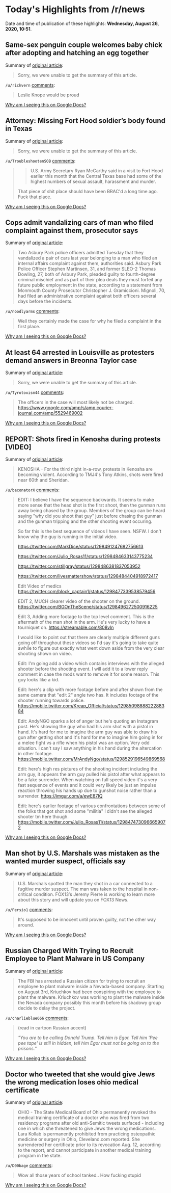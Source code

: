 # Today's Highlights from /r/news

Date and time of publication of these highlights: **Wednesday, August 26, 2020, 10:51**.

## Same-sex penguin couple welcomes baby chick after adopting and hatching an egg together

Summary of [original article](https://www.cbsnews.com/news/same-sex-penguin-couple-baby-adopt-hatch-egg/):

> Sorry, we were unable to get the summary of this article.

`/u/rickvern` [comments](https://www.reddit.com/r/news/comments/igy0bf/samesex_penguin_couple_welcomes_baby_chick_after/):

> Leslie Knope would be proud

[Why am I seeing this on Google Docs?](https://docs.google.com/document/d/1Dc6We63vOXIZsc0op-Bt4abqkYjXzOigalQqFxmvvbM/edit?usp=sharing)

## Attorney: Missing Fort Hood soldier’s body found in Texas

Summary of [original article](https://www.armytimes.com/news/your-army/2020/08/26/attorney-missing-fort-hood-soldiers-body-found-in-texas/):

> Sorry, we were unable to get the summary of this article.

`/u/TroubleshootenSOB` [comments](https://www.reddit.com/r/news/comments/igwpxr/attorney_missing_fort_hood_soldiers_body_found_in/):

> >U.S. Army Secretary Ryan McCarthy said in a visit to Fort Hood earlier this month that the Central Texas base had some of the highest numbers of sexual assault, harassment and murder.
> 
> That piece of shit place should have been BRAC'd a long time ago. Fuck that place.

[Why am I seeing this on Google Docs?](https://docs.google.com/document/d/1Dc6We63vOXIZsc0op-Bt4abqkYjXzOigalQqFxmvvbM/edit?usp=sharing)

## Cops admit vandalizing cars of man who filed complaint against them, prosecutor says

Summary of [original article](https://www.nj.com/monmouth/2020/08/cops-admit-vandalizing-cars-of-man-who-filed-complaint-against-them-prosecutor-says.html):

> Two Asbury Park police officers admitted Tuesday that they vandalized a pair of cars last year belonging to a man who filed an internal affairs complaint against them, authorities said. Asbury Park Police Officer Stephen Martinsen, 31, and former SLEO-2 Thomas Dowling, 27, both of Asbury Park, pleaded guilty to fourth-degree criminal mischief and as part of their plea deals they must forfeit any future public employment in the state, according to a statement from Monmouth County Prosecutor Christopher J. Gramiccioni. Mignoli, 70, had filed an administrative complaint against both officers several days before the incidents.

`/u/noodlyarms` [comments](https://www.reddit.com/r/news/comments/igq2t8/cops_admit_vandalizing_cars_of_man_who_filed/):

> Well they certainly made the case for why he filed a complaint in the first place.

[Why am I seeing this on Google Docs?](https://docs.google.com/document/d/1Dc6We63vOXIZsc0op-Bt4abqkYjXzOigalQqFxmvvbM/edit?usp=sharing)

## At least 64 arrested in Louisville as protesters demand answers in Breonna Taylor case

Summary of [original article](https://www.cnn.com/2020/08/25/us/louisville-protests-tuesday/index.html):

> Sorry, we were unable to get the summary of this article.

`/u/Tyrotoxism44` [comments](https://www.reddit.com/r/news/comments/igs21z/at_least_64_arrested_in_louisville_as_protesters/):

> The officers in the case will most likely not be charged. https://www.google.com/amp/s/amp.courier-journal.com/amp/5529469002

[Why am I seeing this on Google Docs?](https://docs.google.com/document/d/1Dc6We63vOXIZsc0op-Bt4abqkYjXzOigalQqFxmvvbM/edit?usp=sharing)

## REPORT: Shots fired in Kenosha during protests [VIDEO]

Summary of [original article](https://wtmj.com/news/2020/08/26/report-shots-fired-during-in-kenosha-during-protests-video/):

> KENOSHA - For the third night in-a-row, protests in Kenosha are becoming violent. According to TMJ4's Tony Atkins, shots were fired near 60th and Sheridan.

`/u/baconatorX` [comments](https://www.reddit.com/r/news/comments/igt27d/report_shots_fired_in_kenosha_during_protests/):

> EDIT: I believe I have the sequence backwards. It seems to make more sense that the head shot is the first shoot, then the gunman runs away being chased by the group. Members of the group can be heard saying "why did you shoot that guy" just before chasing the gunman and the gunman tripping and the other shooting event occuring. 
> 
> So far this is the best sequence of videos I have seen. NSFW. I don't know why the guy is running in the initial video. 
> 
> https://twitter.com/MarkDice/status/1298491247682756613
> 
> https://twitter.com/Julio_Rosas11/status/1298484633143775234
> 
> https://twitter.com/stillgray/status/1298486381837053952
> 
> https://twitter.com/livesmattershow/status/1298484404918972417
> 
> Edit Video of medics https://twitter.com/block_captain1/status/1298477339538579456
> 
> EDIT 2, MUCH clearer video of the shooter on the ground. https://twitter.com/BGOnTheScene/status/1298496272500916225
> 
> Edit 3, Adding more footage to the top level comment. This is the aftermath of the man shot in the arm. He's very lucky to have a tourniquet on. https://streamable.com/808vln
> 
> I would like to point out that there are clearly multiple different guns going off throughout these videos so I'd say it's going to take quite awhile to figure out exactly what went down aside from the very clear shooting shown on video.
> 
> Edit: I'm going add a video which contains interviews with the alleged shooter before the shooting event. I will add it to a lower reply comment in case the mods want to remove it for some reason. This guy looks like a kid.
> 
> Edit: here's a clip with more footage before and after shown from the same camera that "edit 2" angle two has. It includes footage of the shooter running towards police. https://mobile.twitter.com/Kreap_Official/status/1298509888822288384
> 
> Edit: AndyNGO sparks a lot of anger but he's quoting an Instagram post. He's showing the guy who had his arm shot with a pistol in hand. It's hard for me to imagine the arm guy was able to draw his gun after getting shot and it's hard for me to imagine him going in for a melee fight vs a rifle when his pistol was an option. Very odd situation. I can't say I saw anything in his hand during the altercation in other footage.  https://mobile.twitter.com/MrAndyNgo/status/1298529196549869568
> 
> Edit: here's high res pictures of the shooting incident including the arm guy, it appears the arm guy pulled his pistol after what appears to be a fake surrender. When watching on full speed video it's a very fast sequence of events and it could very likely be just an impulse reaction throwing his hands up due to gunshot noise rather than a surrender. https://imgur.com/a/ewE87IQ
> 
> Edit: here's earlier footage of various confrontations between some of the folks that got shot and some "militia" I didn't see the alleged shooter tm here though. https://mobile.twitter.com/Julio_Rosas11/status/1298474730966659072

[Why am I seeing this on Google Docs?](https://docs.google.com/document/d/1Dc6We63vOXIZsc0op-Bt4abqkYjXzOigalQqFxmvvbM/edit?usp=sharing)

## Man shot by U.S. Marshals was mistaken as the wanted murder suspect, officials say

Summary of [original article](https://www.fox13memphis.com/news/local/man-shot-by-us-marshals-was-mistaken-wanted-murder-suspect-officials-say/6T4WWE44SRHVPJNWCVL2T3FHPE/):

> U.S. Marshals spotted the man they shot in a car connected to a fugitive murder suspect. The man was taken to the hospital in non-critical condition. FOX13′s Jeremy Pierre is working to learn more about this story and will update you on FOX13 News.

`/u/Persio1` [comments](https://www.reddit.com/r/news/comments/igyyff/man_shot_by_us_marshals_was_mistaken_as_the/):

> It's supposed to be innocent until proven guilty, not the other way around.

[Why am I seeing this on Google Docs?](https://docs.google.com/document/d/1Dc6We63vOXIZsc0op-Bt4abqkYjXzOigalQqFxmvvbM/edit?usp=sharing)

## Russian Charged With Trying to Recruit Employee to Plant Malware in US Company

Summary of [original article](https://www.pcmag.com/news/russian-charged-with-trying-to-recruit-employee-to-plant-malware-in-us):

> The FBI has arrested a Russian citizen for trying to recruit an employee to plant malware inside a Nevada-based company. Starting on August 3rd, Kriuchkov had been conspiring with the employee to plant the malware. Kriuchkov was working to plant the malware inside the Nevada company possibly this month before his shadowy group decide to delay the project.

`/u/charlieblue666` [comments](https://www.reddit.com/r/news/comments/igzjvt/russian_charged_with_trying_to_recruit_employee/):

> (read in cartoon Russian accent)
> 
> *"You are to be calling Donald Trump. Tell him is Egor. Tell him 'Pee pee tape' is still in hidden, tell him Egor must not be going on to the prisons.*"

[Why am I seeing this on Google Docs?](https://docs.google.com/document/d/1Dc6We63vOXIZsc0op-Bt4abqkYjXzOigalQqFxmvvbM/edit?usp=sharing)

## Doctor who tweeted that she would give Jews the wrong medication loses ohio medical certificate

Summary of [original article](https://vosizneias.com/2020/08/24/doctor-who-tweeted-that-she-would-give-jews-the-wrong-medications-loses-ohio-medical-certificate/):

> OHIO - The State Medical Board of Ohio permanently revoked the medical training certificate of a doctor who was fired from two residency programs after old anti-Semitic tweets surfaced - including one in which she threatened to give Jews the wrong medications. Lara Kollab is permanently prohibited from practicing osteopathic medicine or surgery in Ohio, Cleveland.com reported. She surrendered her certificate prior to its revocation Aug. 12, according to the report, and cannot participate in another medical training program in the state.

`/u/D00bage` [comments](https://www.reddit.com/r/news/comments/igk3fq/doctor_who_tweeted_that_she_would_give_jews_the/):

> Wow all those years of school tanked.. How fucking stupid

[Why am I seeing this on Google Docs?](https://docs.google.com/document/d/1Dc6We63vOXIZsc0op-Bt4abqkYjXzOigalQqFxmvvbM/edit?usp=sharing)

